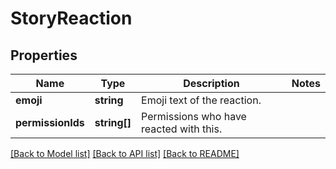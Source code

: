 # StoryReaction

## Properties
Name | Type | Description | Notes
------------ | ------------- | ------------- | -------------
**emoji** | **string** | Emoji text of the reaction. | 
**permissionIds** | **string[]** | Permissions who have reacted with this. | 

[[Back to Model list]](../../README.md#documentation-for-models) [[Back to API list]](../../README.md#documentation-for-api-endpoints) [[Back to README]](../../README.md)

